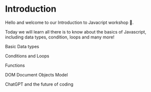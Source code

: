 # Introduction
Hello and welcome to our Introduction to Javacript workshop 👋.

Today we will learn all there is to know about the basics of Javascript, including data types, condition, loops and many more!

Basic Data types

Conditions and Loops

Functions

DOM  Document Objects Model

ChatGPT and the future of coding


